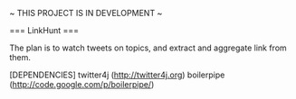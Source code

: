 ~ THIS PROJECT IS IN DEVELOPMENT ~

=== LinkHunt ===

The plan is to watch tweets on topics, and extract and aggregate link from them.

[DEPENDENCIES]
twitter4j (http://twitter4j.org)
boilerpipe (http://code.google.com/p/boilerpipe/)
